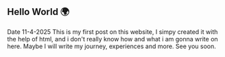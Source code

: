 ## Hello World 🌍

Date 11-4-2025
This is my first post on this website, I simpy created it with the help of html, and i don't really know how and what i am gonna write on here. Maybe I will write my journey, experiences and more. See you soon.
